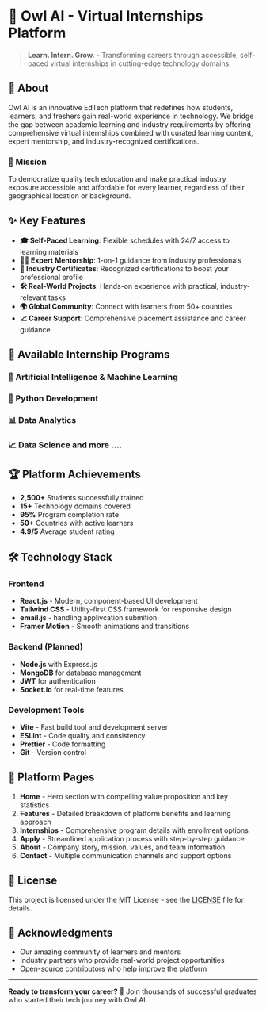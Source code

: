 # 🦉 Owl AI - Virtual Internships Platform

> **Learn. Intern. Grow.** - Transforming careers through accessible, self-paced virtual internships in cutting-edge technology domains.

## 📖 About

Owl AI is an innovative EdTech platform that redefines how students, learners, and freshers gain real-world experience in technology. We bridge the gap between academic learning and industry requirements by offering comprehensive virtual internships combined with curated learning content, expert mentorship, and industry-recognized certifications.

### 🎯 Mission
To democratize quality tech education and make practical industry exposure accessible and affordable for every learner, regardless of their geographical location or background.

## ✨ Key Features

- **🎓 Self-Paced Learning**: Flexible schedules with 24/7 access to learning materials
- **👨‍🏫 Expert Mentorship**: 1-on-1 guidance from industry professionals
- **🏅 Industry Certificates**: Recognized certifications to boost your professional profile
- **🛠️ Real-World Projects**: Hands-on experience with practical, industry-relevant tasks
- **🌍 Global Community**: Connect with learners from 50+ countries
- **📈 Career Support**: Comprehensive placement assistance and career guidance

## 🚀 Available Internship Programs

### 🤖 Artificial Intelligence & Machine Learning

### 🐍 Python Development


### 📊 Data Analytics


### 📈 Data Science and more ....


## 🏆 Platform Achievements

- **2,500+** Students successfully trained
- **15+** Technology domains covered
- **95%** Program completion rate
- **50+** Countries with active learners
- **4.9/5** Average student rating

## 🛠️ Technology Stack

### Frontend
- **React.js** - Modern, component-based UI development
- **Tailwind CSS** - Utility-first CSS framework for responsive design
- **email.js** - handling applivcation submition
- **Framer Motion** - Smooth animations and transitions

### Backend (Planned)
- **Node.js** with Express.js
- **MongoDB** for database management
- **JWT** for authentication
- **Socket.io** for real-time features

### Development Tools
- **Vite** - Fast build tool and development server
- **ESLint** - Code quality and consistency
- **Prettier** - Code formatting
- **Git** - Version control


## 📱 Platform Pages

1. **Home** - Hero section with compelling value proposition and key statistics
2. **Features** - Detailed breakdown of platform benefits and learning approach
3. **Internships** - Comprehensive program details with enrollment options
4. **Apply** - Streamlined application process with step-by-step guidance
5. **About** - Company story, mission, values, and team information
6. **Contact** - Multiple communication channels and support options

## 📜 License

This project is licensed under the MIT License - see the [LICENSE](LICENSE) file for details.

## 🙏 Acknowledgments

- Our amazing community of learners and mentors
- Industry partners who provide real-world project opportunities
- Open-source contributors who help improve the platform

---

**Ready to transform your career?** 🚀 Join thousands of successful graduates who started their tech journey with Owl AI.
